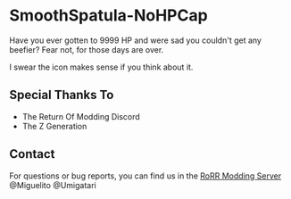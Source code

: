 # SmoothSpatula-NoHPCap
Have you ever gotten to 9999 HP and were sad you couldn't get any beefier? Fear not, for those days are over.

I swear the icon makes sense if you think about it.

## Special Thanks To
* The Return Of Modding Discord
* The Z Generation

## Contact
For questions or bug reports, you can find us in the [RoRR Modding Server](https://discord.gg/VjS57cszMq) @Miguelito @Umigatari
